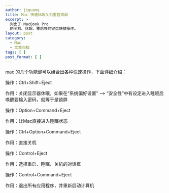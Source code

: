 ```yaml
---
author: jiguang
title: Mac 快速休眠关机重启锁屏
excerpt: >
  列出了 MacBook Pro
  的关机、休眠、重启等的键盘快捷操作。
layout: post
category:
  - Mac
  - 文章归档
tags: [ ]
post_format: [ ]
---
```

[mac][1] 的几个功能键可以组合出各种快速操作，下面详细介绍：

操作：Ctrl+Shift+Eject

作用：关闭显示器休眠，如果在“系统偏好设置” –> “安全性”中有设定进入睡眠后唤醒要输入密码，就等于是锁屏

操作：Option+Command+Eject

作用：让Mac直接进入睡眠状态

操作：Ctrl+Option+Command+Eject

作用：直接关机

操作：Control+Eject

作用：选择重启、睡眠、关机的对话框

操作：Control+Command+Eject

作用：退出所有应用程序，并重新启动计算机

 [1]: http://44ux.com/index.php/tag/mac/ "mac"